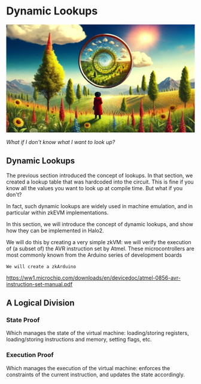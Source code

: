 # Dynamic Lookups

![](./top.webp)

*What if I don't know what I want to look up?*

## Dynamic Lookups

The previous section introduced the concept of lookups.
In that section, we created a lookup table that was hardcoded into the circuit.
This is fine if you know all the values you want to look up at compile time.
But what if you don't?

In fact, such dynamic lookups are widely used in machine emulation,
and in particular within zkEVM implementations.

In this section, we will introduce the concept of dynamic lookups,
and show how they can be implemented in Halo2.

We will do this by creating a very simple zkVM:
we will verify the execution of (a subset of) the AVR instruction set by Atmel.
These microcontrollers are most commonly known from the Arduino series of development boards

```admonish note
We will create a zkArduino
```

https://ww1.microchip.com/downloads/en/devicedoc/atmel-0856-avr-instruction-set-manual.pdf


## A Logical Division

### State Proof

Which manages the state of the virtual machine:
loading/storing registers, loading/storing instructions and memory, setting flags, etc.

### Execution Proof

Which manages the execution of the virtual machine:
enforces the constraints of the current instruction, and updates the state accordingly.